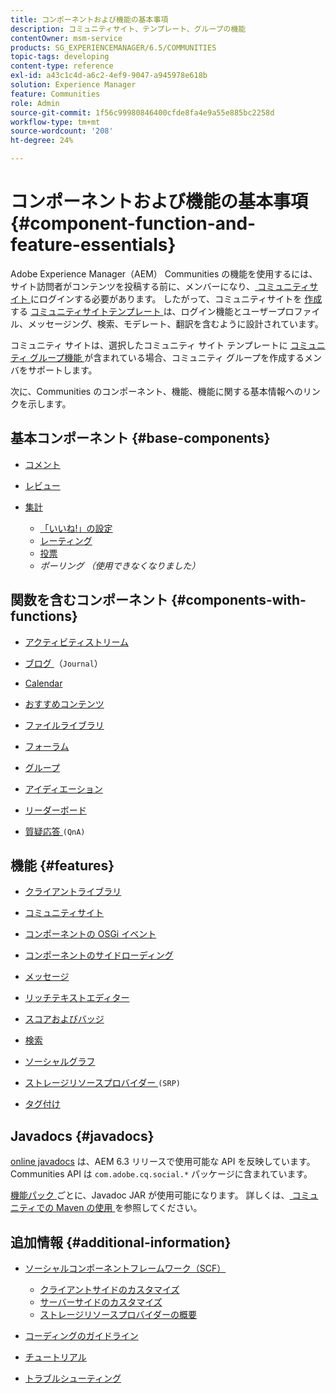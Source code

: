 ```yaml
---
title: コンポーネントおよび機能の基本事項
description: コミュニティサイト、テンプレート、グループの機能
contentOwner: msm-service
products: SG_EXPERIENCEMANAGER/6.5/COMMUNITIES
topic-tags: developing
content-type: reference
exl-id: a43c1c4d-a6c2-4ef9-9047-a945978e618b
solution: Experience Manager
feature: Communities
role: Admin
source-git-commit: 1f56c99980846400cfde8fa4e9a55e885bc2258d
workflow-type: tm+mt
source-wordcount: '208'
ht-degree: 24%

---
```


# コンポーネントおよび機能の基本事項  {#component-function-and-feature-essentials}

Adobe Experience Manager（AEM） Communities の機能を使用するには、サイト訪問者がコンテンツを投稿する前に、メンバーになり、[ コミュニティサイト ](overview.md#communitiessites) にログインする必要があります。 したがって、コミュニティサイトを [ 作成 ](sites-console.md) する [ コミュニティサイトテンプレート ](sites.md) は、ログイン機能とユーザープロファイル、メッセージング、検索、モデレート、翻訳を含むように設計されています。

コミュニティ サイトは、選択したコミュニティ サイト テンプレートに [ コミュニティ グループ機能 ](functions.md#groups-function) が含まれている場合、コミュニティ グループを作成するメンバをサポートします。

次に、Communities のコンポーネント、機能、機能に関する基本情報へのリンクを示します。

## 基本コンポーネント {#base-components}

* [コメント](essentials-comments.md)
* [レビュー](reviews-basics.md)
* [集計](tally.md)

   * [「いいね!」の設定](essentials-liking.md)
   * [レーティング](rating-basics.md)
   * [投票](essentials-voting.md)
   * *ポーリング （使用できなくなりました）*

## 関数を含むコンポーネント {#components-with-functions}

* [アクティビティストリーム](essentials-activities.md)
* [ ブログ ](blog-developer-basics.md) （`Journal`）

* [Calendar](calendar-basics-for-developers.md)
* [おすすめコンテンツ](essentials-featured.md)
* [ファイルライブラリ](essentials-file-library.md)
* [フォーラム](essentials-forum.md)
* [グループ](essentials-groups.md)
* [アイディエーション](ideation.md)
* [リーダーボード](leaderboard.md)
* [ 質疑応答 ](qna-essentials.md)`(QnA)`

## 機能 {#features}

* [クライアントライブラリ](clientlibs.md)
* [コミュニティサイト](sites-for-developers.md)
* [コンポーネントの OSGi イベント](events.md)
* [コンポーネントのサイドローディング](sideloading.md)
* [メッセージ](essentials-messaging.md)
* [リッチテキストエディター](rte.md)
* [スコアおよびバッジ](configure-scoring.md)
* [検索](search-implementation.md)
* [ソーシャルグラフ](essentials-socialgraph.md)
* [ ストレージリソースプロバイダー ](srp-and-ugc.md) `(SRP)`

* [タグ付け](tag.md)

## Javadocs {#javadocs}

[online javadocs](../../help/sites-developing/reference-materials.md) は、AEM 6.3 リリースで使用可能な API を反映しています。
Communities API は `com.adobe.cq.social.*` パッケージに含まれています。

[ 機能パック ](deploy-communities.md#latestfeaturepack) ごとに、Javadoc JAR が使用可能になります。 詳しくは、[ コミュニティでの Maven の使用 ](maven.md#javadocs) を参照してください。

## 追加情報 {#additional-information}

* [ソーシャルコンポーネントフレームワーク（SCF）](scf.md)

   * [クライアントサイドのカスタマイズ](client-customize.md)
   * [サーバーサイドのカスタマイズ](server-customize.md)
   * [ストレージリソースプロバイダーの概要](srp.md)

* [コーディングのガイドライン](code-guide.md)
* [チュートリアル](tutorials.md)
* [トラブルシューティング](troubleshooting.md)
